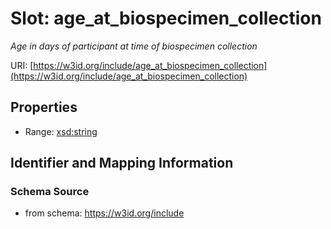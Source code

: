 # Slot: age_at_biospecimen_collection
_Age in days of participant at time of biospecimen collection_


URI: [https://w3id.org/include/age_at_biospecimen_collection](https://w3id.org/include/age_at_biospecimen_collection)



<!-- no inheritance hierarchy -->


## Properties

 * Range: [xsd:string](xsd:string)



## Identifier and Mapping Information







### Schema Source


* from schema: https://w3id.org/include



